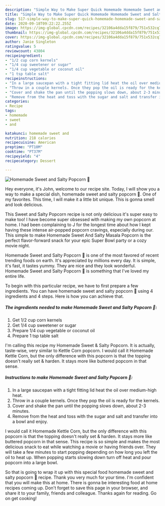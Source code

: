 ```yaml
---
description: "Simple Way to Make Super Quick Homemade Homemade Sweet and Salty Popcorn 🍿"
title: "Simple Way to Make Super Quick Homemade Homemade Sweet and Salty Popcorn 🍿"
slug: 517-simple-way-to-make-super-quick-homemade-homemade-sweet-and-salty-popcorn
date: 2020-09-18T09:22:22.255Z
image: https://img-global.cpcdn.com/recipes/32106a4dda15f879/751x532cq70/homemade-sweet-and-salty-popcorn-🍿-recipe-main-photo.jpg
thumbnail: https://img-global.cpcdn.com/recipes/32106a4dda15f879/751x532cq70/homemade-sweet-and-salty-popcorn-🍿-recipe-main-photo.jpg
cover: https://img-global.cpcdn.com/recipes/32106a4dda15f879/751x532cq70/homemade-sweet-and-salty-popcorn-🍿-recipe-main-photo.jpg
author: Janie Singleton
ratingvalue: 5
reviewcount: 43804
recipeingredient:
- "1/2 cup corn kernels"
- "1/4 cup sweetener or sugar"
- "1/4 cup vegetable or coconut oil"
- "1 tsp table salt"
recipeinstructions:
- "In a large saucepan with a tight fitting lid heat the oil over medium-high heat."
- "Throw in a couple kernels. Once they pop the oil is ready for the kernels."
- "Cover and shake the pan until the popping slows down, about 2-3 minutes."
- "Remove from the heat and toss with the sugar and salt and transfer into a bowl and enjoy."
categories:
- Recipe
tags:
- homemade
- sweet
- and

katakunci: homemade sweet and 
nutrition: 218 calories
recipecuisine: American
preptime: "PT10M"
cooktime: "PT37M"
recipeyield: "4"
recipecategory: Dessert

---
```



![Homemade Sweet and Salty Popcorn 🍿](https://img-global.cpcdn.com/recipes/32106a4dda15f879/751x532cq70/homemade-sweet-and-salty-popcorn-🍿-recipe-main-photo.jpg)

Hey everyone, it's John, welcome to our recipe site. Today, I will show you a way to make a special dish, homemade sweet and salty popcorn 🍿. One of my favorites. This time, I will make it a little bit unique. This is gonna smell and look delicious.

This Sweet and Salty Popcorn recipe is not only delicious it&#39;s super easy to make too! I have become super obsessed with making my own popcorn at home. I had been complaining to J for the longest time about how I kept having these intense air-popped popcorn cravings, especially during our. This simple to make Homemade Sweet And Salty Masala Popcorn is the perfect flavor-forward snack for your epic Super Bowl party or a cozy movie night.

Homemade Sweet and Salty Popcorn 🍿 is one of the most favored of recent trending foods on earth. It's appreciated by millions every day. It is simple, it's fast, it tastes yummy. They are nice and they look wonderful. Homemade Sweet and Salty Popcorn 🍿 is something that I've loved my entire life.


To begin with this particular recipe, we have to first prepare a few ingredients. You can have homemade sweet and salty popcorn 🍿 using 4 ingredients and 4 steps. Here is how you can achieve that.

<!--inarticleads1-->

##### The ingredients needed to make Homemade Sweet and Salty Popcorn 🍿:

1. Get 1/2 cup corn kernels
1. Get 1/4 cup sweetener or sugar
1. Prepare 1/4 cup vegetable or coconut oil
1. Prepare 1 tsp table salt


I&#39;m calling this recipe my Homemade Sweet &amp; Salty Popcorn. It is actually, taste-wise, very similar to Kettle Corn popcorn. I would call it Homemade Kettle Corn, but the only difference with this popcorn is that the topping doesn&#39;t really set &amp; harden. It stays more like buttered popcorn in that sense. 

<!--inarticleads2-->

##### Instructions to make Homemade Sweet and Salty Popcorn 🍿:

1. In a large saucepan with a tight fitting lid heat the oil over medium-high heat.
1. Throw in a couple kernels. Once they pop the oil is ready for the kernels.
1. Cover and shake the pan until the popping slows down, about 2-3 minutes.
1. Remove from the heat and toss with the sugar and salt and transfer into a bowl and enjoy.


I would call it Homemade Kettle Corn, but the only difference with this popcorn is that the topping doesn&#39;t really set &amp; harden. It stays more like buttered popcorn in that sense. This recipe is so simple and makes the most delicious snack to eat while watching a movie or having friends over. They will take a few minutes to start popping depending on how long you left the oil to heat up. When popping starts slowing down turn off heat and pour popcorn into a large bowl. 

So that is going to wrap it up with this special food homemade sweet and salty popcorn 🍿 recipe. Thank you very much for your time. I'm confident that you will make this at home. There is gonna be interesting food at home recipes coming up. Don't forget to save this page in your browser, and share it to your family, friends and colleague. Thanks again for reading. Go on get cooking!
